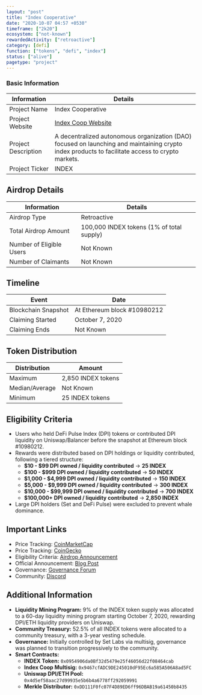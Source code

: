 ```yaml
---
layout: "post"
title: "Index Cooperative"
date: "2020-10-07 04:57 +0530"
timeframe: ["2k20"]
ecosystem: ["not-known"]
rewardedActivity: ["retroactive"]
category: [defi]
function: ["tokens", "defi", "index"]
status: ["alive"]
pagetype: "project"
---
```


### Basic Information

| Information         | Details                                                                                                                                          |
| ------------------- | ------------------------------------------------------------------------------------------------------------------------------------------------ |
| Project Name        | Index Cooperative                                                                                                                                |
| Project Website     | [Index Coop Website](https://www.indexcoop.com)                                                                                                  |
| Project Description | A decentralized autonomous organization (DAO) focused on launching and maintaining crypto index products to facilitate access to crypto markets. |
| Project Ticker      | INDEX                                                                                                                                            |

## Airdrop Details

| Information              | Details                                   |
| ------------------------ | ----------------------------------------- |
| Airdrop Type             | Retroactive                               |
| Total Airdrop Amount     | 100,000 INDEX tokens (1% of total supply) |
| Number of Eligible Users | Not Known                                 |
| Number of Claimants      | Not Known                                 |

## Timeline

| Event               | Date                        |
| ------------------- | --------------------------- |
| Blockchain Snapshot | At Ethereum block #10980212 |
| Claiming Started    | October 7, 2020             |
| Claiming Ends       | Not Known                   |

## Token Distribution

| Distribution   | Amount             |
| -------------- | ------------------ |
| Maximum        | 2,850 INDEX tokens |
| Median/Average | Not Known          |
| Minimum        | 25 INDEX tokens    |

## Eligibility Criteria

- Users who held DeFi Pulse Index (DPI) tokens or contributed DPI liquidity on Uniswap/Balancer before the snapshot at Ethereum block #10980212.
- Rewards were distributed based on DPI holdings or liquidity contributed, following a tiered structure:
  - **$10 - $99 DPI owned / liquidity contributed** → **25 INDEX**
  - **$100 - $999 DPI owned / liquidity contributed** → **50 INDEX**
  - **$1,000 - $4,999 DPI owned / liquidity contributed** → **150 INDEX**
  - **$5,000 - $9,999 DPI owned / liquidity contributed** → **300 INDEX**
  - **$10,000 - $99,999 DPI owned / liquidity contributed** → **700 INDEX**
  - **$100,000+ DPI owned / liquidity contributed** → **2,850 INDEX**
- Large DPI holders (Set and DeFi Pulse) were excluded to prevent whale dominance.

## Important Links

- Price Tracking: [CoinMarketCap](https://coinmarketcap.com/currencies/index-cooperative/)
- Price Tracking: [CoinGecko](https://www.coingecko.com/en/coins/index-cooperative)
- Eligibility Criteria: [Airdrop Announcement](https://medium.com/indexcoop/introducing-the-index-cooperative-a4eaaf0bcfe2)
- Official Announcement: [Blog Post](https://medium.com/indexcoop/introducing-the-index-cooperative-a4eaaf0bcfe2)
- Governance: [Governance Forum](https://gov.indexcoop.com)
- Community: [Discord](https://discord.gg/indexcoop)

## Additional Information

- **Liquidity Mining Program:** 9% of the INDEX token supply was allocated to a 60-day liquidity mining program starting October 7, 2020, rewarding DPI/ETH liquidity providers on Uniswap.
- **Community Treasury:** 52.5% of all INDEX tokens were allocated to a community treasury, with a 3-year vesting schedule.
- **Governance:** Initially controlled by Set Labs via multisig, governance was planned to transition progressively to the community.
- **Smart Contracts:**
  - **INDEX Token:** `0x0954906da0Bf32d5479e25f46056d22f08464cab`
  - **Index Coop Multisig:** `0x9467cfADC9DE245010dF95Ec6a585A506A8ad5FC`
  - **Uniswap DPI/ETH Pool:** `0x4d5ef58aac27d99935e5b6b4a6778ff292059991`
  - **Merkle Distributor:** `0xDD111F0fc07F4D89ED6ff96DBAB19a61450b8435`